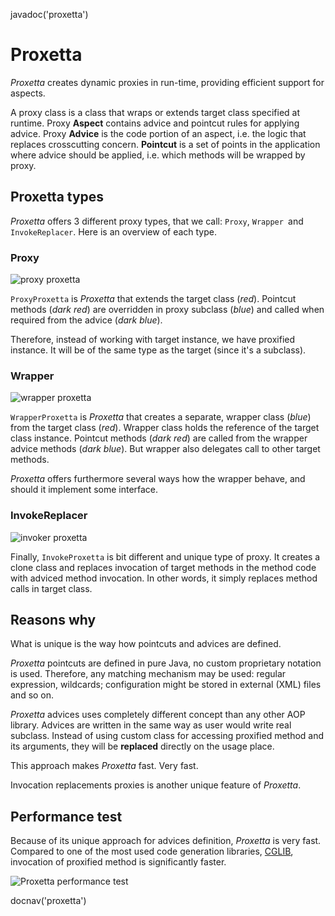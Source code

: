 <js>javadoc('proxetta')</js>

# Proxetta

*Proxetta* creates dynamic proxies in run-time, providing efficient
support for aspects.

A proxy class is a class that wraps or extends target class specified at
runtime. Proxy **Aspect** contains advice and pointcut rules for
applying advice. Proxy **Advice** is the code portion of an aspect, i.e.
the logic that replaces crosscutting concern. **Pointcut** is a set of
points in the application where advice should be applied, i.e. which
methods will be wrapped by proxy.

## Proxetta types

*Proxetta* offers 3 different proxy types, that we call: `Proxy`,
`Wrapper `and `InvokeReplacer`. Here is an overview of each type.

### Proxy

![proxy proxetta](ProxyProxetta-small.png)

`ProxyProxetta` is *Proxetta* that extends the target class (*red*).
Pointcut methods (*dark red*) are overridden in proxy subclass (*blue*)
and called when required from the advice (*dark blue*).

Therefore, instead of working with target instance, we have proxified
instance. It will be of the same type as the target (since it's a
subclass).

### Wrapper

![wrapper proxetta](WrapperProxetta-small.png)

`WrapperProxetta` is *Proxetta* that creates a separate, wrapper class
(*blue*) from the target class (*red*). Wrapper class holds the
reference of the target class instance. Pointcut methods (*dark red*)
are called from the wrapper advice methods (*dark blue*). But wrapper
also delegates call to other target methods.

*Proxetta* offers furthermore several ways how the wrapper behave, and
should it implement some interface.

### InvokeReplacer

![invoker proxetta](InvokeProxetta-small.png)

Finally, `InvokeProxetta` is bit different and unique type of proxy. It
creates a clone class and replaces invocation of target methods in the
method code with adviced method invocation. In other words, it simply
replaces method calls in target class.

## Reasons why

What is unique is the way how pointcuts and advices are defined.

*Proxetta* pointcuts are defined in pure Java, no custom proprietary
notation is used. Therefore, any matching mechanism may be used: regular
expression, wildcards; configuration might be stored in external (XML)
files and so on.

*Proxetta* advices uses completely different concept than any other AOP
library. Advices are written in the same way as user would write real
subclass. Instead of using custom class for accessing proxified method
and its arguments, they will be **replaced** directly on the usage
place.

This approach makes *Proxetta* fast. Very fast.

Invocation replacements proxies is another unique feature of *Proxetta*.

## Performance test

Because of its unique approach for advices definition, *Proxetta* is
very fast. Compared to one of the most used code generation libraries,
[CGLIB][1], invocation of proxified method is
significantly faster.

![Proxetta performance test](proxetta-benchmark.png)

<js>docnav('proxetta')</js>

[1]: http://cglib.sourceforge.net/